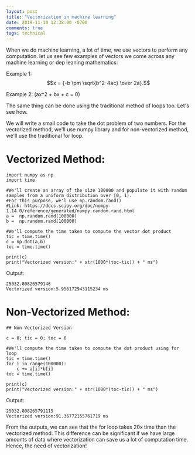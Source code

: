 ```yaml
---
layout: post
title: "Vectorization in machine learning"
date: 2019-11-10 12:38:00 -0700
comments: true
tags: technical
---
```




When we do machine learning, a lot of time, we use vectors to perform any computation. let us see few examples of vectors we come across any machine learning or dep leaning mathematics:


Example 1: $$x = {-b \pm \sqrt{b^2-4ac} \over 2a}.$$

Example 2: \(ax^2 + bx + c = 0\)

The same thing can be done using the traditional method of loops too. Let's see how.

We will write a small code to take the dot problem of two numbers. For the vectorized method, we'll use numpy library and for non-vectorized method, we'll use the traditional for loop.

# Vectorized Method:

```
import numpy as np
import time

#We'll create an array of the size 100000 and populate it with random samples from a uniform distribution over [0, 1).
#For this purpose, we'l use np.random.rand()
#Link: https://docs.scipy.org/doc/numpy-1.14.0/reference/generated/numpy.random.rand.html
a =  np.random.rand(100000)
b =  np.random.rand(100000)

#We'll compute the time taken to compute the vector dot product
tic = time.time()
c = np.dot(a,b)
toc = time.time()

print(c)
print("Vectorized version:" + str(1000*(toc-tic)) + " ms")
```

Output:
```
25032.80826579146
Vectorized version:5.956172943115234 ms
```

# Non-Vectorized Method:

```
## Non-Vectorized Version

c = 0; tic = 0; toc = 0

#We'll compute the time taken to compute the dot product using for loop
tic = time.time()
for i in range(100000):
    c += a[i]*b[i]
toc = time.time()

print(c)
print("Vectorized version:" + str(1000*(toc-tic)) + " ms")
```
Output:
```
25032.808265791115
Vectorized version:91.36772155761719 ms
```
From the outputs, we can see that the for loop takes 20x time than the vectorized method. This difference can be significant if we have large amounts of data where vectorization can save us a lot of computation time. Hence, the need of vectorization!